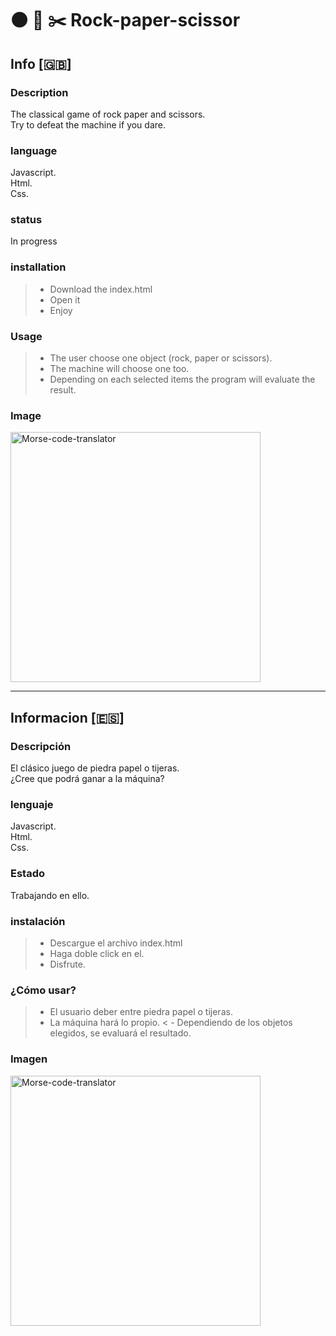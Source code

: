 # :black_circle: :page_facing_up: :scissors: Rock-paper-scissor
## Info [:gb:]
### Description
The classical game of rock paper and scissors.   
Try to defeat the machine if you dare.

### language
Javascript.  
Html.   
Css.   

### status
In progress


### installation
> - Download the index.html
> - Open it
> - Enjoy

### Usage
> - The user choose one object (rock, paper or scissors).   
> - The machine will choose one too.   
> - Depending on each selected items the program will evaluate the result.

### Image

<img src="screenshot.jpg" alt="Morse-code-translator" width="400px"/>


<hr/>

## Informacion [:es:]
### Descripción
El clásico juego de piedra papel o tijeras.   
¿Cree que podrá ganar a la máquina?

### lenguaje
Javascript.   
Html.   
Css.   

### Estado
Trabajando en ello.

### instalación
> - Descargue el archivo index.html
> - Haga doble click en el.
> - Disfrute.

### ¿Cómo usar?
> - El usuario deber entre piedra papel o tijeras.     
> - La máquina hará lo propio.
< - Dependiendo de los objetos elegidos, se evaluará el resultado.

### Imagen

<img src="screenshot.jpg" alt="Morse-code-translator" width="400px"/>
